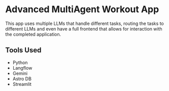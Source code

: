 # Advanced MultiAgent Workout App

This app uses multiple LLMs that handle different tasks, routing the tasks to different LLMs and even have a full frontend that allows for interaction with the completed application.

## Tools Used

- Python
- Langflow
- Gemini
- Astro DB
- Streamlit
